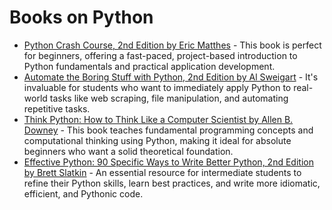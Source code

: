 # Books on Python

*   [Python Crash Course, 2nd Edition by Eric Matthes](https://www.amazon.com/Python-Crash-Course-2nd-Edition/dp/1593279280/) - This book is perfect for beginners, offering a fast-paced, project-based introduction to Python fundamentals and practical application development.
*   [Automate the Boring Stuff with Python, 2nd Edition by Al Sweigart](https://www.amazon.com/Automate-Boring-Stuff-Python-2nd/dp/1593279922/) - It's invaluable for students who want to immediately apply Python to real-world tasks like web scraping, file manipulation, and automating repetitive tasks.
*   [Think Python: How to Think Like a Computer Scientist by Allen B. Downey](https://greenteapress.com/wp/think-python-2e/) - This book teaches fundamental programming concepts and computational thinking using Python, making it ideal for absolute beginners who want a solid theoretical foundation.
*   [Effective Python: 90 Specific Ways to Write Better Python, 2nd Edition by Brett Slatkin](https://www.amazon.com/Effective-Python-Specific-Ways-Better/dp/0134853989/) - An essential resource for intermediate students to refine their Python skills, learn best practices, and write more idiomatic, efficient, and Pythonic code.